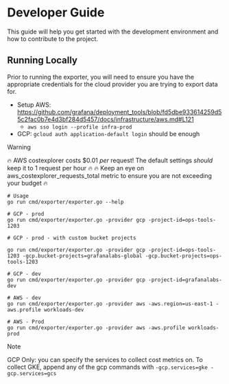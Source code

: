 # Developer Guide

This guide will help you get started with the development environment and how to contribute to the project.

## Running Locally

Prior to running the exporter, you will need to ensure you have the appropriate credentials for the cloud provider you are trying to export data for.
- Setup AWS: https://github.com/grafana/deployment_tools/blob/fd5dbe933614259d55c2fac0b7e4d3bf284d5457/docs/infrastructure/aws.md#L121
    - `aws sso login --profile infra-prod`
- GCP: `gcloud auth application-default login` should be enough

> [!WARNING]
> :fire: AWS costexplorer costs $0.01 _per_ request! The default settings _should_ keep it to 1 request per hour :fire:
> :fire: Keep an eye on aws_costexplorer_requests_total metric to ensure you are not exceeding your budget :fire:

```shell
# Usage
go run cmd/exporter/exporter.go --help

# GCP - prod
go run cmd/exporter/exporter.go -provider gcp -project-id=ops-tools-1203

# GCP - prod - with custom bucket projects

go run cmd/exporter/exporter.go -provider gcp -project-id=ops-tools-1203 -gcp.bucket-projects=grafanalabs-global -gcp.bucket-projects=ops-tools-1203

# GCP - dev
go run cmd/exporter/exporter.go -provider gcp -project-id=grafanalabs-dev

# AWS - dev
go run cmd/exporter/exporter.go -provider aws -aws.region=us-east-1 -aws.profile workloads-dev

# AWS - Prod
go run cmd/exporter/exporter.go -provider aws -aws.profile workloads-prod
```

> [!Note]
> GCP Only: you can specify the services to collect cost metrics on.
> To collect GKE, append any of the gcp commands with `-gcp.services=gke -gcp.services=gcs`
